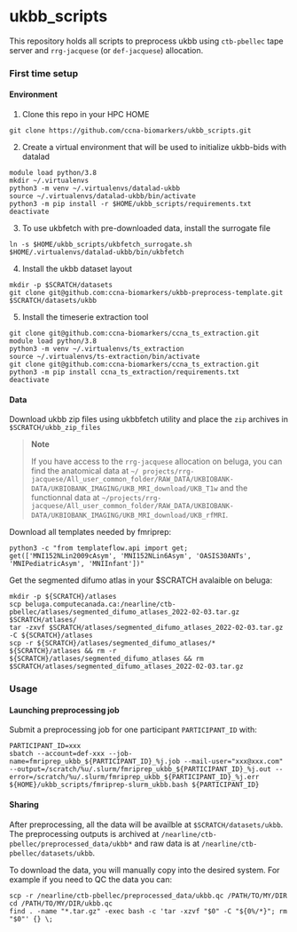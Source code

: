 # ukbb_scripts
This repository holds all scripts to preprocess ukbb using `ctb-pbellec` tape server and `rrg-jacquese` (or `def-jacquese`) allocation.

### First time setup

#### Environment

1. Clone this repo in your HPC HOME
```
git clone https://github.com/ccna-biomarkers/ukbb_scripts.git
```

2. Create a virtual environment that will be used to initialize ukbb-bids with datalad
```
module load python/3.8
mkdir ~/.virtualenvs
python3 -m venv ~/.virtualenvs/datalad-ukbb
source ~/.virtualenvs/datalad-ukbb/bin/activate
python3 -m pip install -r $HOME/ukbb_scripts/requirements.txt
deactivate
```

3. To use ukbfetch with pre-downloaded data, install the surrogate file
```
ln -s $HOME/ukbb_scripts/ukbfetch_surrogate.sh $HOME/.virtualenvs/datalad-ukbb/bin/ukbfetch
```

4. Install the ukbb dataset layout
```
mkdir -p $SCRATCH/datasets
git clone git@github.com:ccna-biomarkers/ukbb-preprocess-template.git $SCRATCH/datasets/ukbb
```

5. Install the timeserie extraction tool
```
git clone git@github.com:ccna-biomarkers/ccna_ts_extraction.git
module load python/3.8
python3 -m venv ~/.virtualenvs/ts_extraction
source ~/.virtualenvs/ts-extraction/bin/activate
git clone git@github.com:ccna-biomarkers/ccna_ts_extraction.git
python3 -m pip install ccna_ts_extraction/requirements.txt
deactivate
```

####  Data

Download ukbb zip files using ukbbfetch utility and place the `zip` archives in `$SCRATCH/ukbb_zip_files`

>**Note**
>
>If you have access to the `rrg-jacquese` allocation on beluga, you can find the anatomical data at `~/ projects/rrg-jacquese/All_user_common_folder/RAW_DATA/UKBIOBANK-DATA/UKBIOBANK_IMAGING/UKB_MRI_download/UKB_T1w` and the functionnal data at `~/projects/rrg-jacquese/All_user_common_folder/RAW_DATA/UKBIOBANK-DATA/UKBIOBANK_IMAGING/UKB_MRI_download/UKB_rfMRI`.

Download all templates needed by fmriprep:
```
python3 -c "from templateflow.api import get; get(['MNI152NLin2009cAsym', 'MNI152NLin6Asym', 'OASIS30ANTs', 'MNIPediatricAsym', 'MNIInfant'])"
```

Get the segmented difumo atlas in your $SCRATCH avalaible on beluga:
```
mkdir -p ${SCRATCH}/atlases
scp beluga.computecanada.ca:/nearline/ctb-pbellec/atlases/segmented_difumo_atlases_2022-02-03.tar.gz $SCRATCH/atlases/
tar -zxvf $SCRATCH/atlases/segmented_difumo_atlases_2022-02-03.tar.gz -C ${SCRATCH}/atlases
scp -r ${SCRATCH}/atlases/segmented_difumo_atlases/* ${SCRATCH}/atlases && rm -r ${SCRATCH}/atlases/segmented_difumo_atlases && rm $SCRATCH/atlases/segmented_difumo_atlases_2022-02-03.tar.gz
```

### Usage

#### Launching preprocessing job

Submit a preprocessing job for one participant `PARTICIPANT_ID` with:

```
PARTICIPANT_ID=xxx
sbatch --account=def-xxx --job-name=fmriprep_ukbb_${PARTICIPANT_ID}_%j.job --mail-user="xxx@xxx.com" --output=/scratch/%u/.slurm/fmriprep_ukbb_${PARTICIPANT_ID}_%j.out --error=/scratch/%u/.slurm/fmriprep_ukbb_${PARTICIPANT_ID}_%j.err ${HOME}/ukbb_scripts/fmriprep-slurm_ukbb.bash ${PARTICIPANT_ID}
```

#### Sharing

After preprocessing, all the data will be availble at `$SCRATCH/datasets/ukbb`.
The preprocessing outputs is archived at `/nearline/ctb-pbellec/preprocessed_data/ukbb*` and raw data is at `/nearline/ctb-pbellec/datasets/ukbb`.

To download the data, you will manually copy into the desired system. For example if you need to QC the data you can:
```
scp -r /nearline/ctb-pbellec/preprocessed_data/ukbb.qc /PATH/TO/MY/DIR
cd /PATH/TO/MY/DIR/ukbb.qc
find . -name "*.tar.gz" -exec bash -c 'tar -xzvf "$0" -C "${0%/*}"; rm "$0"' {} \;
```
